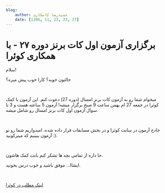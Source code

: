 ```yaml
---
blog:
    author: حمیدرضا کامکاری
    date: [1396, 11, 23, 23, 37]
---
```

# برگزاری آزمون اول کات برنز دوره ۲۷ - با همکاری کوئرا

<div class="cnt">
<p>سلام!</p>

<p>حالتون خوبه؟ کارا خوب پیش میره؟</p>
<p><br/></p>

<p>میخوام شما رو به آزمون کات برنز امسال (دوره 27) دعوت کنم. این آزمون با کمک کوئرا در جمعه 27 ام بهمن ساعت 9 صبح برگزار میشه! آزمون 5 ساعته هست و 3 تا سوال آزمون اول کات برنز امسال رو شامل میشه.</p>
<p><br/>

</p>
<p>جادج آزمون در سایت کوئرا و در بخش مسابقات قرار داده شده، امیدواریم شما رو تو آزمون ببینیم که میترکونید :).

</p>
<p><br/></p>

<p>جا داره از تمامی بچه ها تشکر کنم بابت کمک هاشون.</p>

<p>ایشاا... موفق باشید و خوب درس بخونید.</p>

<p><br/></p>

<p><a href="https://blog.quera.ir/1396/11/23/%D8%A2%D8%B2%D9%85%D9%88%D9%86-%DA%A9%D8%A7%D8%AA-%D8%A8%D8%B1%D9%86%D8%B2-%D8%AF%D9%88%D8%B1%D9%87-%D8%AA%D8%A7%D8%A8%D8%B3%D8%AA%D8%A7%D9%86-%DB%B1%DB%B3%DB%B9%DB%B6-%D8%A8%D8%A7-%D9%87%D9%85%DA%A9/" target="_blank">لینک مطلب در کوئرا</a></p>
</div>

